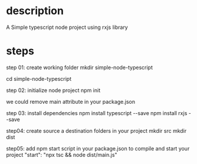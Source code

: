 # description
A Simple typescript node project using rxjs library

# steps
step 01: create working folder
mkdir simple-node-typescript

cd simple-node-typescript

step 02: initialize node project
npm init

we could remove main attribute in your package.json

step 03: install dependencies
npm install typescript --save
npm install rxjs --save

step04: create source a destination folders in your project
mkdir src
mkdir dist

step05: add npm start script in your package.json to compile and start your project
"start": "npx tsc && node dist/main.js"   
